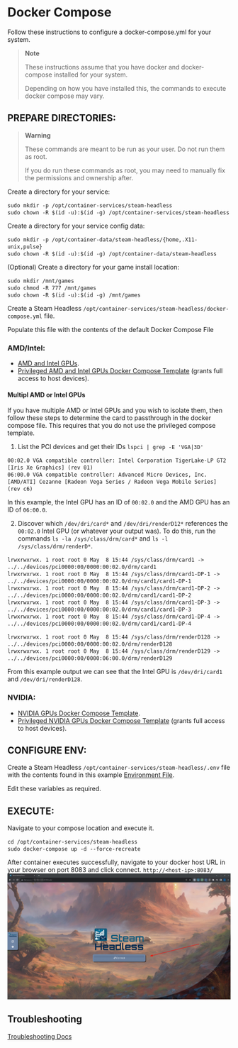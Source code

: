 # Docker Compose

Follow these instructions to configure a docker-compose.yml for your system.

> __Note__
>
> These instructions assume that you have docker and docker-compose installed for your system.
> 
> Depending on how you have installed this, the commands to execute docker compose may vary.


## PREPARE DIRECTORIES:

> __Warning__
>
> These commands are meant to be run as your user. Do not run them as root.
> 
> If you do run these commands as root, you may need to manually fix the permissions and ownership after.

Create a directory for your service:
```shell
sudo mkdir -p /opt/container-services/steam-headless
sudo chown -R $(id -u):$(id -g) /opt/container-services/steam-headless
```

Create a directory for your service config data:
```shell
sudo mkdir -p /opt/container-data/steam-headless/{home,.X11-unix,pulse}
sudo chown -R $(id -u):$(id -g) /opt/container-data/steam-headless
```

(Optional) Create a directory for your game install location:
```shell
sudo mkdir /mnt/games
sudo chmod -R 777 /mnt/games
sudo chown -R $(id -u):$(id -g) /mnt/games
```

Create a Steam Headless `/opt/container-services/steam-headless/docker-compose.yml` file.

Populate this file with the contents of the default Docker Compose File

### AMD/Intel:
- [AMD and Intel GPUs](./compose-files/docker-compose.amd+intel.yml).
- [Privileged AMD and Intel GPUs Docker Compose Template](./compose-files/docker-compose.amd+intel.privileged.yml) (grants full access to host devices).

#### Multipl AMD or Intel GPUs

If you have multiple AMD or Intel GPUs and you wish to isolate them, then follow these steps to determine the card to passthrough in the docker compose file. This requires that you do not use the privileged compose template.
1) List the PCI devices and get their IDs `lspci | grep -E 'VGA|3D'`
```
00:02.0 VGA compatible controller: Intel Corporation TigerLake-LP GT2 [Iris Xe Graphics] (rev 01)
06:00.0 VGA compatible controller: Advanced Micro Devices, Inc. [AMD/ATI] Cezanne [Radeon Vega Series / Radeon Vega Mobile Series] (rev c6)
```
In this example, the Intel GPU has an ID of `00:02.0` and the AMD GPU has an ID of `06:00.0`.

2) Discover which `/dev/dri/card*` and `/dev/dri/renderD12*` references the `00:02.0` Intel GPU (or whatever your output was). To do this, run the commands `ls -la /sys/class/drm/card*` and `ls -l /sys/class/drm/renderD*`.
```
lrwxrwxrwx. 1 root root 0 May  8 15:44 /sys/class/drm/card1 -> ../../devices/pci0000:00/0000:00:02.0/drm/card1
lrwxrwxrwx. 1 root root 0 May  8 15:44 /sys/class/drm/card1-DP-1 -> ../../devices/pci0000:00/0000:00:02.0/drm/card1/card1-DP-1
lrwxrwxrwx. 1 root root 0 May  8 15:44 /sys/class/drm/card1-DP-2 -> ../../devices/pci0000:00/0000:00:02.0/drm/card1/card1-DP-2
lrwxrwxrwx. 1 root root 0 May  8 15:44 /sys/class/drm/card1-DP-3 -> ../../devices/pci0000:00/0000:00:02.0/drm/card1/card1-DP-3
lrwxrwxrwx. 1 root root 0 May  8 15:44 /sys/class/drm/card1-DP-4 -> ../../devices/pci0000:00/0000:00:02.0/drm/card1/card1-DP-4
```
```
lrwxrwxrwx. 1 root root 0 May  8 15:44 /sys/class/drm/renderD128 -> ../../devices/pci0000:00/0000:00:02.0/drm/renderD128
lrwxrwxrwx. 1 root root 0 May  8 15:44 /sys/class/drm/renderD129 -> ../../devices/pci0000:00/0000:06:00.0/drm/renderD129
```

From this example output we can see that the Intel GPU is `/dev/dri/card1` and `/dev/dri/renderD128`.

### NVIDIA:
- [NVIDIA GPUs Docker Compose Template](./compose-files/docker-compose.nvidia.yml).
- [Privileged NVIDIA GPUs Docker Compose Template](./compose-files/docker-compose.nvidia.yml) (grants full access to host devices).

## CONFIGURE ENV:

Create a Steam Headless `/opt/container-services/steam-headless/.env` file with the contents found in this example [Environment File](./compose-files/.env).

Edit these variables as required.

## EXECUTE:

Navigate to your compose location and execute it.
```shell
cd /opt/container-services/steam-headless
sudo docker-compose up -d --force-recreate
```

After container executes successfully, navigate to your docker host URL in your browser on port 8083 and click connect.
`http://<host-ip>:8083/`
![img.png](./images/web_connect.png)

## Troubleshooting
[Troubleshooting Docs](./troubleshooting.md)
